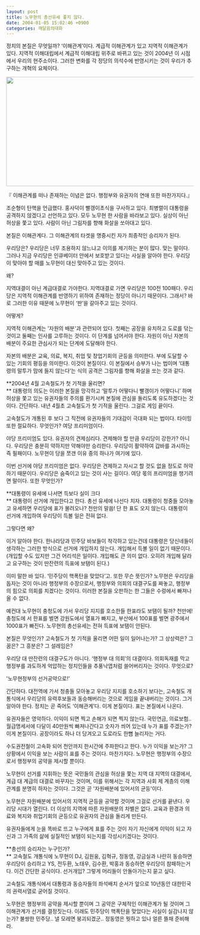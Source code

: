 ```yaml
---
layout: post
title: 노무현의 총선유세 좋지 않다.
date: 2004-01-05 15:02:46 +0900
categories: 깨달음의대화
---
```

정치의 본질은 무엇일까? ‘이해관계’이다. 계급적 이해관계가 있고 지역적 이해관계가 있다. 지역적 이해대립에서 계급적 이해대립 위주로 바뀌고 있는 것이 2004년 이 시점에서 우리의 현주소이다. 그러한 변화를 각 정당의 의석수에 반영시키는 것이 우리가 추구하는 개혁의 요체이다. 

<p align="center">
  <img src="http://drkimz.com/technote/board/KDR/upimg/1073279326.jpg" width="524" height="294" border="0" />
</p>

<p align="left">
  『 이해관계를 떠나 존재하는 이념은 없다. 행정부와 유권자의 연애 또한 마찬가지다.』
</p>

조순형이 탄핵을 언급했다. 홍사덕이 빨갱이초식을 구사하고 있다. 최병렬이 대통령을 공격하지 않겠다고 선언하고 있다. 모두 노무현 한 사람을 바라보고 있다. 실상이 아닌 허상을 쫓고 있다. 사람이 아닌 그림자를 향해 화살을 쏘아대고 있다.

본질은 이해관계다. 그 이해관계의 타겟을 명중시킨 자가 최종적인 승리자가 된다. 

우리당은? 우리당은 너무 조용하지 않느냐고 이의를 제기하는 분이 많다. 맞는 말이다. 그러나 지금 우리당은 인큐베이터 안에서 보호받고 있다는 사실을 알아야 한다. 우리당이 맞아야 할 매를 노무현이 대신 맞아주고 있는 것이다. 

왜? 

지역대결이 아닌 계급대결로 가야한다. 지역대결로 가면 우리당은 100전 100패다. 우리당은 지역적 이해관계를 반영하기 위하여 존재하는 정당이 아니기 때문이다. 그래서? 바로 그러한 이유 때문에 노무현이 ‘판’을 갈아주고 있는 것이다. 

어떻게?

지역적 이해관계는 '자원의 배분'과 관련되어 있다. 첫째는 공장을 유치하고 도로를 닦는 것이고 둘째는 인사를 고루하는 것이다. 이 단계를 넘어서야 한다. 자원이 아닌 자본의 배분이 주요한 관심사가 되는 단계에 도달해야 한다. 

자본의 배분은 교육, 의료, 복지, 취업 및 창업기회의 균등을 의미한다. 부에 도달할 수 있는 기회의 평등을 의미한다. 이것이 본질이다. 이 본질에서 승부가 나는 법이며 ‘대통령의 말투가 맘에 들지 않는다’는 식의 공격은 그림자를 향해 화살을 쏘는 것과 같다. 

**2004년 4월 고속철도가 첫 기적을 울리면?  
** 대통령의 의도는 이러한 본질을 망각하고 ‘말투가 어떻다니 빨갱이가 어떻다니’ 하며 허상을 쫓고 있는 유권자들의 주의를 환기시켜 본질에 관심을 돌리도록 유도하겠다는 것이다. 간단하다. 내년 4월초 고속철도가 첫 기적을 울린다. 그걸로 게임 끝이다. 

고속철도가 개통된 후 보다 그 직전에 유권자들의 기대감이 극대화 되는 법이다. 타이밍 또한 절묘하다. 무엇인가? 여당 프리미엄이다. 

야당 프리미엄도 있다. 유권자의 견제심리다. 견제해야 할 만큼 우리당이 강한가? 아니다. 우리당은 충분히 약하지만 약해야만 승리한다. 우리당이 활약하여 갑바를 과시하는 즉 필패이다. 노무현이 당을 쪼갠 이유 중의 하나가 여기에 있다. 

이번 선거에 야당 프리미엄은 없다. 우리당은 견제하고 자시고 할 것도 없을 정도로 허약하기 때문이다. 우리당은 숨죽이고 있는 것이 사는 길이다. 여당 몫의 프리미엄을 챙기려면 말이다. 또한 무엇인가?

**대통령이 유세에 나서면 득보다 실이 크다  
** 대통령이 선거에 개입한다고 한다. 총선 유세에 나선다 치자. 대통령이 청중들 모아놓고 유세하면 우리당에 표가 몰려오나? 천만의 말씀! 단 한 표도 오지 않는다. 대통령이 선거에 개입하여 우리당이 득볼 일은 전혀 없다. 

그렇다면 왜?

이거 알아야 한다. 한나라당과 민주당 바보들이 착각하고 있는건데 대통령은 당신네들이 생각하는 그러한 방식으로 선거에 개입하지 않는다. 개입해서 득볼 일이 없기 때문이다.(개입할 수도 있지만 그건 어리석은 일이다. 개입해도 큰 의미 없다. 오히려 개입해 달라고 요구하는 것이 딴잔련의 득표에 보탬이 된다.) 

이미 말한 바 있다. ‘민주당이 핵폭탄을 맞았다’고. 또한 무슨 뜻인가? 노무현은 우리당을 돕자는 것이 아니라 행정부의 수장으로서, 행정부와 의회의 대결구도를 짜놓고, 행정부의 힘으로 의회를 치겠다는 것이다. 이러한 본질을 오판하는 한 그들은 수렁에서 빠져나올 수 없다. 

예컨대 노무현이 충청도에 가서 우리당 지지를 호소한들 한표라도 보탬이 될까? 천만에! 충청도에 서 한표를 벌면 강원도에서 열표가 빠지고, 부산에서 100표를 벌면 광주에서 1000표가 빠진다. 노무현의 총선유세는 전혀 득표에 보탬이 안된다. 

본질은 무엇인가? 고속철도가 첫 기적을 울리면 어떤 일이 일어나는가? 그 상상력은? 그 꿈은? 그 흥분은? 그 설레임은?

우리당 대 딴잔련의 대결구도가 아니다. ‘행정부 대 의회’의 대결이다. 의회독재를 막고 행정부를 과도하게 억압하는 정치인들을 추풍낙엽처럼 쓸어버리자는 것이다. 무엇으로? 

'노무현정부의 선거공약으로!'

간단하다. 대전역에 가서 청충들 모아놓고 우리당 지지를 호소하기 보다는, 고속철도 개통식에서 우리당의 유력후보들과 동승해버리는 것으로 게임을 끝내버리는 것이다. 그거 알아야 한다. 정치는 곧 죽어도 ‘이해관계’다. 이게 본질이다. 표는 본질에서 나온다. 

유권자들은 영악하다. 이익이 되면 찍고 손해가 되면 찍지 않는다. 국민연금, 의료보험.. 월급명세서에 다달이 40만원씩 빠져나간다고 숫자가 씌어 있는데 누가 표를 주겠는가? 이게 본질이다. 공장이라도 하나 더 당겨오고 도로라도 한뼘 늘리자는 거다. 

수도권전철이 고속화 되어 천안까지 한시간에 주파한다고 한다. 누가 이익을 보는가? 그 상황에서 이익을 보는 사람이 표를 주는 것이다. 마찬가지다. 노무현은 행정부의 수장으로서 행정부의 공약을 제시할 뿐이다. 

노무현이 선거를 지휘하는 뜻은 국민들의 관심을 허상을 쫓는 지역 대 지역의 대결에서, 계급 대 계급의 대결로 바꾸자는 것이며, 이를 위해서는 각 지역과 사회 제 계층의 이해관계를 분명히 하자는 것이다. 그것은 곧 '자원배분에 있어서의 균등'이다. 

노무현은 자원배분에 있어서의 지역적 균등을 공약할 것이며 그걸로 선거를 끝낸다. 우리당 시대가 열린다. 더 이상의 지역에 따른 자원배분의 차별은 없다. 교육과 환경과 의료와 복지와 취업기회의 균등으로 유권자의 관심을 돌리게 만든다. 

유권자들에게 눈을 똑바로 뜨고 누구에게 표를 주는 것이 자기 자신에게 이익이 되고 자신과 그 가족의 삶에 실질적인 보탬이 되는지를 각성시키겠다는 것이다. 

**총선의 승리자는 누구인가?  
** 고속철도 개통식에 노무현이 DJ, 김원웅, 김혁규, 정동영, 강금실과 나란히 동승하면 우리당이 승리하고 YS, 전두환, 노태우, 김수환, 박홍과 동승하면 우리당이 참패하는거다. 이건 간단한 공식이다. 선거개입? 그렇게 머리들이 안돌아가는지 묻고 싶다. 

고속철도 개통식에서 대통령과 동승자들의 좌석배치 순서가 앞으로 10년동안 대한민국의 권력서열로 굳어질 것이다. 

노무현은 행정부의 공약을 제시할 뿐이며 그 공약은 구체적인 이해관계가 될 것이며 그 이해관계가 선거를 결정짓는다. 이래도 민주당이 핵폭탄을 맞았다는 사실이 실감나지 않는가? 불쌍한 민주당.. 낼 모레면 붕괴되겠군.. 정동영은 뭣하고 있나 얼른 뜰채 준비해라.
